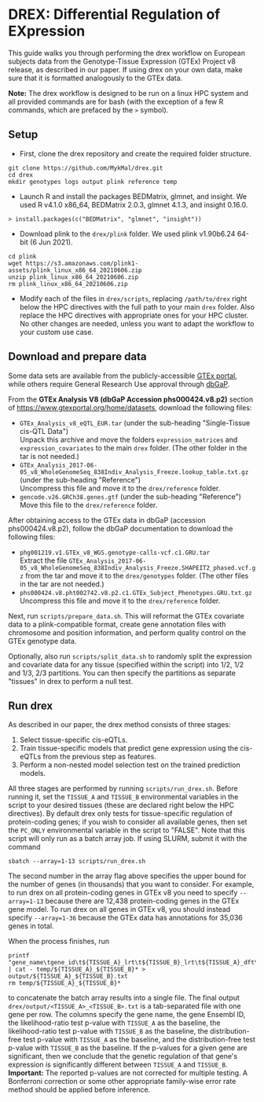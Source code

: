 # DREX: Differential Regulation of EXpression

This guide walks you through performing the drex workflow on European subjects data from the Genotype-Tissue Expression (GTEx) Project v8 release, as described in our paper. If using drex on your own data, make sure that it is formatted analogously to the GTEx data.

**Note:** The drex workflow is designed to be run on a linux HPC system and all provided commands are for bash (with the exception of a few R commands, which are prefaced by the `>` symbol).

## Setup

* First, clone the drex repository and create the required folder structure.
```
git clone https://github.com/MykMal/drex.git
cd drex
mkdir genotypes logs output plink reference temp
```
* Launch R and install the packages BEDMatrix, glmnet, and insight. We used R v4.1.0 x86_64, BEDMatrix 2.0.3, glmnet 4.1.3, and insight 0.16.0.
```
> install.packages(c("BEDMatrix", "glmnet", "insight"))
```
* Download plink to the `drex/plink` folder. We used plink v1.90b6.24 64-bit (6 Jun 2021).
```
cd plink
wget https://s3.amazonaws.com/plink1-assets/plink_linux_x86_64_20210606.zip
unzip plink_linux_x86_64_20210606.zip
rm plink_linux_x86_64_20210606.zip
```
* Modify each of the files in `drex/scripts`, replacing `/path/to/drex` right below the HPC directives with the full path to your main `drex` folder. Also replace the HPC directives with appropriate ones for your HPC cluster. No other changes are needed, unless you want to adapt the workflow to your custom use case.

## Download and prepare data

Some data sets are available from the publicly-accessible [GTEx portal](https://www.gtexportal.org/home/), while others require General Research Use approval through [dbGaP](https://www.ncbi.nlm.nih.gov/gap/).

From the **GTEx Analysis V8 (dbGaP Accession phs000424.v8.p2)** section of https://www.gtexportal.org/home/datasets, download the following files:

* `GTEx_Analysis_v8_eQTL_EUR.tar` (under the sub-heading "Single-Tissue cis-QTL Data")  
Unpack this archive and move the folders `expression_matrices` and `expression_covariates` to the main `drex` folder. (The other folder in the tar is not needed.)
* `GTEx_Analysis_2017-06-05_v8_WholeGenomeSeq_838Indiv_Analysis_Freeze.lookup_table.txt.gz` (under the sub-heading "Reference")  
Uncompress this file and move it to the `drex/reference` folder.
* `gencode.v26.GRCh38.genes.gtf` (under the sub-heading "Reference")  
Move this file to the `drex/reference` folder.

After obtaining access to the GTEx data in dbGaP (accession phs000424.v8.p2), follow the dbGaP documentation to download the following files:

* `phg001219.v1.GTEx_v8_WGS.genotype-calls-vcf.c1.GRU.tar`  
Extract the file `GTEx_Analysis_2017-06-05_v8_WholeGenomeSeq_838Indiv_Analysis_Freeze.SHAPEIT2_phased.vcf.gz` from the tar and move it to the `drex/genotypes` folder. (The other files in the tar are not needed.)
* `phs000424.v8.pht002742.v8.p2.c1.GTEx_Subject_Phenotypes.GRU.txt.gz`  
Uncompress this file and move it to the `drex/reference` folder.

Next, run `scripts/prepare_data.sh`. This will reformat the GTEx covariate data to a plink-compatible format, create gene annotation files with chromosome and position information, and perform quality control on the GTEx genotype data.

Optionally, also run `scripts/split_data.sh` to randomly split the expression and covariate data for any tissue (specified within the script) into 1/2, 1/2 and 1/3, 2/3 partitions. You can then specify the partitions as separate "tissues" in drex to perform a null test.

## Run drex

As described in our paper, the drex method consists of three stages:

1. Select tissue-specific cis-eQTLs.
1. Train tissue-specific models that predict gene expression using the cis-eQTLs from the previous step as features.
1. Perform a non-nested model selection test on the trained prediction models.

All three stages are performed by running `scripts/run_drex.sh`. Before running it, set the `TISSUE_A` and `TISSUE_B` environmental variables in the script to your desired tissues (these are declared right below the HPC directives). By default drex only tests for tissue-specific regulation of protein-coding genes; if you wish to consider all available genes, then set the `PC_ONLY` environmental variable in the script to "FALSE". Note that this script will only run as a batch array job. If using SLURM, submit it with the command
```
sbatch --array=1-13 scripts/run_drex.sh
```
The second number in the array flag above specifies the upper bound for the number of genes (in thousands) that you want to consider. For example, to run drex on all protein-coding genes in GTEx v8 you need to specify `--array=1-13` because there are 12,438 protein-coding genes in the GTEx gene model. To run drex on all genes in GTEx v8, you should instead specify `--array=1-36` because the GTEx data has annotations for 35,036 genes in total.

When the process finishes, run
```
printf "gene_name\tgene_id\t${TISSUE_A}_lrt\t${TISSUE_B}_lrt\t${TISSUE_A}_dft\t${TISSUE_B}_dft\n" | cat - temp/${TISSUE_A}_${TISSUE_B}* > output/${TISSUE_A}_${TISSUE_B}.txt
rm temp/${TISSUE_A}_${TISSUE_B}*
```
to concatenate the batch array results into a single file. The final output `drex/output/<TISSUE_A>_<TISSUE_B>.txt` is a tab-separated file with one gene per row. The columns specify the gene name, the gene Ensembl ID, the likelihood-ratio test p-value with `TISSUE_A` as the baseline, the likelihood-ratio test p-value with `TISSUE_B` as the baseline, the distribution-free test p-value with `TISSUE_A` as the baseline, and the distribution-free test p-value with `TISSUE_B` as the baseline. If the p-values for a given gene are significant, then we conclude that the genetic regulation of that gene's expression is significantly different between `TISSUE_A` and `TISSUE_B`.  
**Important:** The reported p-values are not corrected for multiple testing. A Bonferroni correction or some other appropriate family-wise error rate method should be applied before inference.

